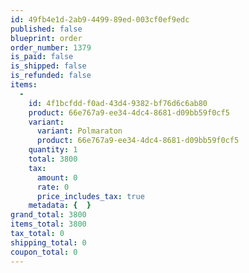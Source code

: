 ```yaml
---
id: 49fb4e1d-2ab9-4499-89ed-003cf0ef9edc
published: false
blueprint: order
order_number: 1379
is_paid: false
is_shipped: false
is_refunded: false
items:
  -
    id: 4f1bcfdd-f0ad-43d4-9382-bf76d6c6ab80
    product: 66e767a9-ee34-4dc4-8681-d09bb59f0cf5
    variant:
      variant: Polmaraton
      product: 66e767a9-ee34-4dc4-8681-d09bb59f0cf5
    quantity: 1
    total: 3800
    tax:
      amount: 0
      rate: 0
      price_includes_tax: true
    metadata: {  }
grand_total: 3800
items_total: 3800
tax_total: 0
shipping_total: 0
coupon_total: 0
---
```

